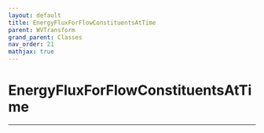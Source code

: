 ```yaml
---
layout: default
title: EnergyFluxForFlowConstituentsAtTime
parent: WVTransform
grand_parent: Classes
nav_order: 21
mathjax: true
---
```


#  EnergyFluxForFlowConstituentsAtTime




---

